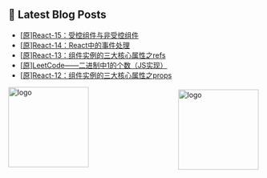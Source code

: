 ## 📕 Latest Blog Posts

<!-- BLOG-POST-LIST:START -->
- [[原]React-15：受控组件与非受控组件](https://blog.csdn.net/sinat_41696687/article/details/115129242)
- [[原]React-14：React中的事件处理](https://blog.csdn.net/sinat_41696687/article/details/115120258)
- [[原]React-13：组件实例的三大核心属性之refs](https://blog.csdn.net/sinat_41696687/article/details/115097275)
- [[原]LeetCode——二进制中1的个数（JS实现）](https://blog.csdn.net/sinat_41696687/article/details/115109095)
- [[原]React-12：组件实例的三大核心属性之props](https://blog.csdn.net/sinat_41696687/article/details/115075576)
<!-- BLOG-POST-LIST:END -->
<img src="https://github-readme-stats.vercel.app/api?username=qq1120637483&show_icons=true" alt="logo" height="160" align="right" style="margin: 5px; margin-bottom: 20px;" />

<img src="https://github-profile-trophy.vercel.app/?username=qq1120637483&theme=flat&column=7" alt="logo" height="160" align="center" style="margin: auto; margin-bottom: 20px;" />


<!--
**qq1120637483/qq1120637483** is a ✨ _special_ ✨ repository because its `README.md` (this file) appears on your GitHub profile.

Here are some ideas to get you started:

- 🔭 I’m currently working on ...
- 🌱 I’m currently learning ...
- 👯 I’m looking to collaborate on ...
- 🤔 I’m looking for help with ...
- 💬 Ask me about ...
- 📫 How to reach me: ...
- 😄 Pronouns: ...
- ⚡ Fun fact: ...
-->

